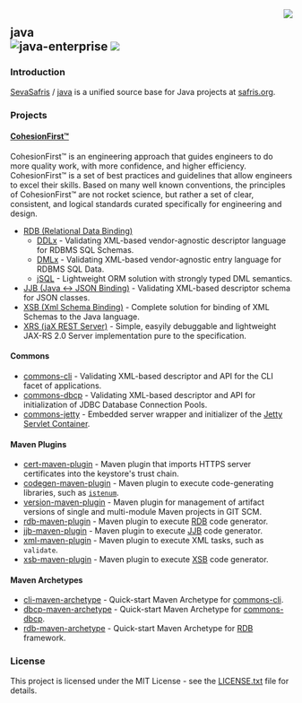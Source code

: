 <img src="https://www.cohesionfirst.org/logo.png" align="right">

## java<br>![java-enterprise][java-enterprise] <a href="https://www.cohesionfirst.org/"><img src="https://img.shields.io/badge/CohesionFirst%E2%84%A2--blue.svg"></a>

### Introduction

[SevaSafris][SevaSafris] / [java][java] is a unified source base for Java projects at [safris.org][safris.org].

### Projects

#### [CohesionFirst™](https://www.cohesionfirst.org/)

CohesionFirst™ is an engineering approach that guides engineers to do more quality work, with more confidence, and higher efficiency. CohesionFirst™ is a set of best practices and guidelines that allow engineers to excel their skills. Based on many well known conventions, the principles of CohesionFirst™ are not rocket science, but rather a set of clear, consistent, and logical standards curated specifically for engineering and design.

* [RDB (Relational Data Binding)][rdb]
  * [DDLx][rdb-ddlx] - Validating XML-based vendor-agnostic descriptor language for RDBMS SQL Schemas.
  * [DMLx][rdb-dmlx] - Validating XML-based vendor-agnostic entry language for RDBMS SQL Data.
  * [jSQL][rdb-jsql] - Lightweight ORM solution with strongly typed DML semantics.
* [JJB (Java <-> JSON Binding)][jjb] - Validating XML-based descriptor schema for JSON classes.
* [XSB (Xml Schema Binding)][xsb] - Complete solution for binding of XML Schemas to the Java language.
* [XRS (jaX REST Server)][xrs] - Simple, easyily debuggable and lightweight JAX-RS 2.0 Server implementation pure to the specification.

#### **Commons**

* [commons-cli][commons-cli] - Validating XML-based descriptor and API for the CLI facet of applications.
* [commons-dbcp][commons-dbcp] - Validating XML-based descriptor and API for initialization of JDBC Database Connection Pools.
* [commons-jetty][commons-jetty] - Embedded server wrapper and initializer of the [Jetty Servlet Container][jetty].

#### **Maven Plugins**

* [cert-maven-plugin][cert-maven-plugin] - Maven plugin that imports HTTPS server certificates into the keystore's trust chain.
* [codegen-maven-plugin][codegen-maven-plugin] - Maven plugin to execute code-generating libraries, such as [`istenum`][ISTEnumGenerator.java].
* [version-maven-plugin][version-maven-plugin] - Maven plugin for management of artifact versions of single and multi-module Maven projects in GIT SCM.
* [rdb-maven-plugin][rdb-maven-plugin] - Maven plugin to execute [RDB][rdb] code generator.
* [jjb-maven-plugin][jjb-maven-plugin] - Maven plugin to execute [JJB][jjb] code generator.
* [xml-maven-plugin][xml-maven-plugin] - Maven plugin to execute XML tasks, such as `validate`.
* [xsb-maven-plugin][xsb-maven-plugin] - Maven plugin to execute [XSB][xsb] code generator.

#### **Maven Archetypes**

* [cli-maven-archetype][cli-maven-archetype] - Quick-start Maven Archetype for [commons-cli][commons-cli].
* [dbcp-maven-archetype][dbcp-maven-archetype] - Quick-start Maven Archetype for [commons-dbcp][commons-dbcp].
* [rdb-maven-archetype][rdb-maven-archetype] - Quick-start Maven Archetype for [RDB][rdb] framework.

### License

This project is licensed under the MIT License - see the [LICENSE.txt](LICENSE.txt) file for details.

[cert-maven-plugin]: https://github.com/SevaSafris/cert-maven-plugin
[cli-maven-archetype]: https://github.com/SevaSafris/cli-maven-archetype
[codegen-maven-plugin]: https://github.com/SevaSafris/codegen-maven-plugin
[commons-cli]: https://github.com/SevaSafris/commons-cli
[commons-dbcp]: https://github.com/SevaSafris/commons-dbcp
[commons-jetty]: https://github.com/SevaSafris/commons-jetty
[dbcp-maven-archetype]: https://github.com/SevaSafris/dbcp-maven-archetype
[ISTEnumGenerator.java]: https://github.com/SevaSafris/java/blob/master/commons/search/src/main/java/org/safris/commons/search/ISTEnumGenerator.java
[java-enterprise]: https://img.shields.io/badge/java-enterprise-blue.svg
[java]: https://github.com/SevaSafris/java
[jetty]: http://www.eclipse.org/jetty/
[jjb-maven-plugin]: https://github.com/SevaSafris/jjb-maven-plugin
[jjb]: https://github.com/SevaSafris/jjb
[rdb-ddlx]: https://github.com/SevaSafris/rdb/blob/master/ddlx
[rdb-dmlx]: https://github.com/SevaSafris/rdb/blob/master/dmlx
[rdb-jsql]: https://github.com/SevaSafris/rdb/blob/master/jsql
[rdb-maven-archetype]: https://github.com/SevaSafris/rdb-maven-archetype
[rdb-maven-plugin]: https://github.com/SevaSafris/rdb-maven-plugin
[rdb]: https://github.com/SevaSafris/rdb
[safris.org]: https://www.safris.org/
[SevaSafris]: https://github.com/SevaSafris
[version-maven-plugin]: https://github.com/SevaSafris/version-maven-plugin
[xml-maven-plugin]: https://github.com/SevaSafris/xml-maven-plugin
[xrs]: https://github.com/SevaSafris/xrs
[xsb-maven-plugin]: https://github.com/SevaSafris/xsb-maven-plugin
[xsb]: https://github.com/SevaSafris/xsb